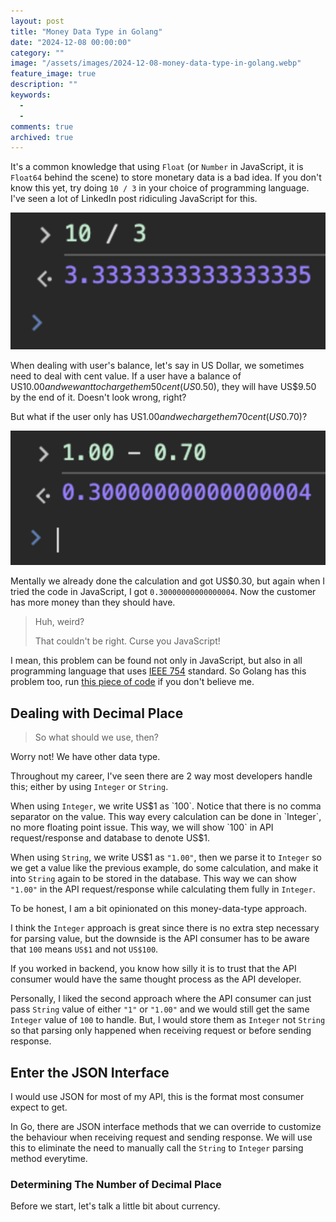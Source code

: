 ```yaml
---
layout: post
title: "Money Data Type in Golang"
date: "2024-12-08 00:00:00"
category: ""
image: "/assets/images/2024-12-08-money-data-type-in-golang.webp"
feature_image: true
description: ""
keywords:
  - 
  - 
comments: true
archived: true
---
```


It's a common knowledge that using `Float` (or `Number` in JavaScript, it is `Float64` behind the scene) to store monetary data is a bad idea. If you don't know this yet, try doing `10 / 3` in your choice of programming language. I've seen a lot of LinkedIn post ridiculing JavaScript for this.

![Dividing 10 by 3](/assets/others/floating-point-error-1.webp)

When dealing with user's balance, let's say in US Dollar, we sometimes need to deal with cent value. If a user have a balance of US$10.00 and we want to charge them 50 cent (US$0.50), they will have US$9.50 by the end of it. Doesn't look wrong, right?

But what if the user only has US$1.00 and we charge them 70 cent (US$0.70)? 

![Subtracting 0.70 from 1.00](/assets/others/floating-point-error-2.webp)

Mentally we already done the calculation and got US$0.30, but again when I tried the code in JavaScript, I got `0.30000000000000004`. Now the customer has more money than they should have.

> Huh, weird?
>
> That couldn't be right. Curse you JavaScript!

I mean, this problem can be found not only in JavaScript, but also in all programming language that uses [IEEE 754](https://en.wikipedia.org/wiki/IEEE_754) standard. So Golang has this problem too, run [this piece of code](https://go.dev/play/p/WE25YQNwOZ5) if you don't believe me.

## Dealing with Decimal Place

> So what should we use, then?

Worry not! We have other data type.

Throughout my career, I've seen there are 2 way most developers handle this; either by using `Integer` or `String`.

When using `Integer`, we write US$1 as `100`. Notice that there is no comma separator on the value. This way every calculation can be done in `Integer`, no more floating point issue. This way, we will show `100` in API request/response and database to denote US$1.

When using `String`, we write US$1 as `"1.00"`, then we parse it to `Integer` so we get a value like the previous example, do some calculation, and make it into `String` again to be stored in the database. This way we can show `"1.00"` in the API request/response while calculating them fully in `Integer`.

To be honest, I am a bit opinionated on this money-data-type approach.

I think the `Integer` approach is great since there is no extra step necessary for parsing value, but the downside is the API consumer has to be aware that `100` means `US$1` and not `US$100`.

If you worked in backend, you know how silly it is to trust that the API consumer would have the same thought process as the API developer.

Personally, I liked the second approach where the API consumer can just pass `String` value of either `"1"` or `"1.00"` and we would still get the same `Integer` value of `100` to handle. But, I would store them as `Integer` not `String` so that parsing only happened when receiving request or before sending response.

## Enter the JSON Interface

I would use JSON for most of my API, this is the format most consumer expect to get.

In Go, there are JSON interface methods that we can override to customize the behaviour when receiving request and sending response. We will use this to eliminate the need to manually call the `String` to `Integer` parsing method everytime.

### Determining The Number of Decimal Place

Before we start, let's talk a little bit about currency.

